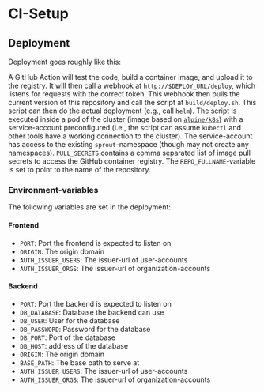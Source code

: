# CI-Setup

## Deployment

Deployment goes roughly like this:

A GitHub Action will test the code, build a container image, and upload it to the registry.
It will then call a webhook at `http://$DEPLOY_URL/deploy`, which listens for requests with the correct token.
This webhook then pulls the current version of this repository and call the script at `build/deploy.sh`.
This script can then do the actual deployment (e.g., call `helm`).
The script is executed inside a pod of the cluster (image based on [`alpine/k8s`](https://github.com/alpine-docker/k8s)) with a service-account preconfigured
(i.e., the script can assume `kubectl` and other tools have a working connection to the cluster).
The service-account has access to the existing `sprout`-namespace (though may not create any namespaces).
`PULL_SECRETS` contains a comma separated list of image pull secrets to access the GitHub container registry.
The `REPO_FULLNAME`-variable is set to point to the name of the repository.

### Environment-variables

The following variables are set in the deployment:

#### Frontend

- `PORT`: Port the frontend is expected to listen on
- `ORIGIN`: The origin domain
- `AUTH_ISSUER_USERS`: The issuer-url of user-accounts
- `AUTH_ISSUER_ORGS`: The issuer-url of organization-accounts

#### Backend

- `PORT`: Port the backend is expected to listen on
- `DB_DATABASE`: Database the backend can use
- `DB_USER`: User for the database
- `DB_PASSWORD`: Password for the database
- `DB_PORT`: Port of the database
- `DB_HOST`: address of the database
- `ORIGIN`: The origin domain
- `BASE_PATH`: The base path to serve at
- `AUTH_ISSUER_USERS`: The issuer-url of user-accounts
- `AUTH_ISSUER_ORGS`: The issuer-url of organization-accounts
